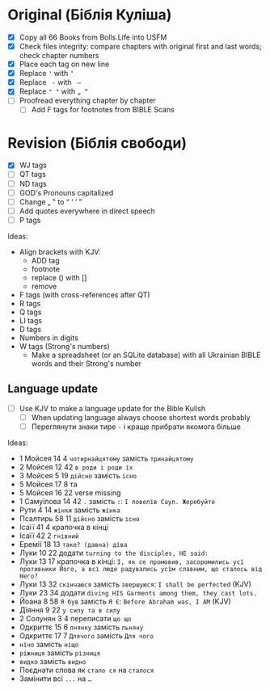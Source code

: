 # Original (Біблія Куліша)

- [x] Copy all 66 Books from Bolls.Life into USFM
- [x] Check files integrity: compare chapters with original first and last words; check chapter numbers
- [x] Place each tag on new line
- [x] Replace `'` with `ʼ`
- [x] Replace ` -` with ` —`
- [x] Replace `" "` with `„ ‟`
- [ ] Proofread everything chapter by chapter
  - [ ] Add F tags for footnotes from BIBLE Scans

# Revision (Біблія свободи)

- [x] WJ tags
- [ ] QT tags
- [ ] ND tags
- [ ] GOD's Pronouns capitalized
- [ ] Change „ ‟ to “ ‘ ’ ”
- [ ] Add quotes everywhere in direct speech
- [ ] P tags

Ideas:

- Align brackets with KJV:
  - ADD tag
  - footnote
  - replace () with []
  - remove
- F tags (with cross-references after QT)
- R tags
- Q tags
- LI tags
- D tags
- Numbers in digits
- W tags (Strong's numbers)
  - Make a spreadsheet (or an SQLite database) with all Ukrainian BIBLE words and their Strong's number

## Language update

- [ ] Use KJV to make a language update for the Bible Kulish
  - [ ] When updating language always choose shortest words probably
  - [ ] Переглянути знаки тире `-` і краще прибрати якомога більше

Ideas:

- 1 Мойсея 14 4 `чотирнайцятому` замість `тринайцятому`
- 2 Мойсея 12 42 `в роди і роди їх`
- 3 Мойсея 5 19 `дійсно` замість `існо`
- 5 Мойсея 17 8 та
- 5 Мойсея 16 22 verse missing
- 1 Самуїлова 14 42 `.` замість `:`: `І повелїв Саул. Жеребуйте`
- Рути 4 14 `жінки` замість `жінка`
- Псалтирь 58 11 `дійсно` замість `існо`
- Ісаїї 41 4 крапочка в кінці
- Ісаїї 42 2 `гнівний`
- Еремії 18 13 `таке? (давна) дїва`
- Луки 10 22 додати `turning to the disciples, HE said:`
- Луки 13 17 крапочка в кінці: `І, як се промовив, засоромились усї противники Його, а всї люде радувались усїм славним, що сталось від Него?`
- Луки 13 32 `скінчаюся` замість `звершуюся`: `I shall be perfected` (KJV)
- Луки 23 34 додати `diving HIS Garments among them, they cast lots.`
- Йоана 8 58 `Я був` замість `Я Є`: `Before Abraham was, I AM` (KJV)
- Дїяння 9 22 `у силу та в силу`
- 2 Солунян 3 4 переписати `що що`
- Одкриттє 15 6 `лнянку` замість `льняну`
- Одкриттє 17 7 `Длячого` замість `Для чого`
- `нїчо` замість `ніщо`
- `ріжниця` замість `різниця`
- `видко` замість `видно`
- Поєднати слова як `стало ся` на `сталося`
- Замінити всі `...` на `…`